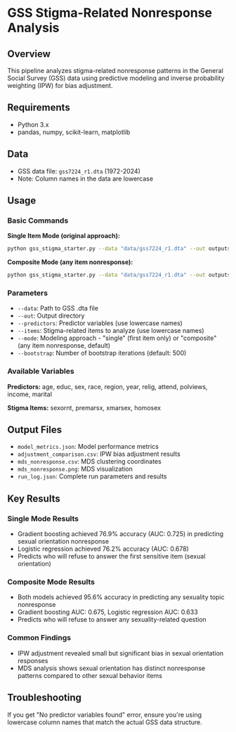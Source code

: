 # GSS Stigma-Related Nonresponse Analysis

## Overview
This pipeline analyzes stigma-related nonresponse patterns in the General Social Survey (GSS) data using predictive modeling and inverse probability weighting (IPW) for bias adjustment.

## Requirements
- Python 3.x
- pandas, numpy, scikit-learn, matplotlib

## Data
- GSS data file: `gss7224_r1.dta` (1972-2024)
- Note: Column names in the data are lowercase

## Usage

### Basic Commands

**Single Item Mode (original approach):**
```bash
python gss_stigma_starter.py --data "data/gss7224_r1.dta" --out outputs_single --predictors age educ sex race region year relig attend polviews income marital --items sexornt premarsx xmarsex homosex --mode single
```

**Composite Mode (any item nonresponse):**
```bash
python gss_stigma_starter.py --data "data/gss7224_r1.dta" --out outputs_composite --predictors age educ sex race region year relig attend polviews income marital --items sexornt premarsx xmarsex homosex --mode composite
```

### Parameters
- `--data`: Path to GSS .dta file
- `--out`: Output directory
- `--predictors`: Predictor variables (use lowercase names)
- `--items`: Stigma-related items to analyze (use lowercase names)
- `--mode`: Modeling approach - "single" (first item only) or "composite" (any item nonresponse, default)
- `--bootstrap`: Number of bootstrap iterations (default: 500)

### Available Variables
**Predictors:** age, educ, sex, race, region, year, relig, attend, polviews, income, marital

**Stigma Items:** sexornt, premarsx, xmarsex, homosex

## Output Files
- `model_metrics.json`: Model performance metrics
- `adjustment_comparison.csv`: IPW bias adjustment results
- `mds_nonresponse.csv`: MDS clustering coordinates
- `mds_nonresponse.png`: MDS visualization
- `run_log.json`: Complete run parameters and results

## Key Results

### Single Mode Results
- Gradient boosting achieved 76.9% accuracy (AUC: 0.725) in predicting sexual orientation nonresponse
- Logistic regression achieved 76.2% accuracy (AUC: 0.678)
- Predicts who will refuse to answer the first sensitive item (sexual orientation)

### Composite Mode Results  
- Both models achieved 95.6% accuracy in predicting any sexuality topic nonresponse
- Gradient boosting AUC: 0.675, Logistic regression AUC: 0.633
- Predicts who will refuse to answer any sexuality-related question

### Common Findings
- IPW adjustment revealed small but significant bias in sexual orientation responses
- MDS analysis shows sexual orientation has distinct nonresponse patterns compared to other sexual behavior items

## Troubleshooting
If you get "No predictor variables found" error, ensure you're using lowercase column names that match the actual GSS data structure.